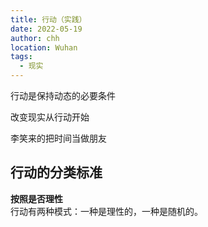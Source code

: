 ```yaml
---
title: 行动（实践）
date: 2022-05-19
author: chh
location: Wuhan
tags:
  - 现实
---
```


行动是保持动态的必要条件

改变现实从行动开始

李笑来的把时间当做朋友

## 行动的分类标准

**按照是否理性**  
行动有两种模式：一种是理性的，一种是随机的。
